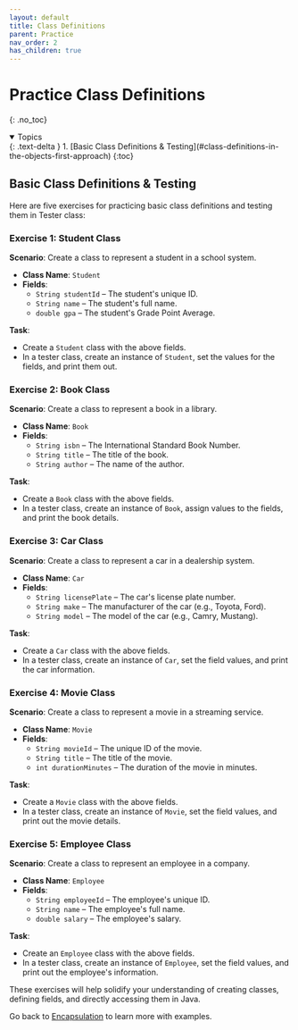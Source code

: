 ```yaml
---
layout: default
title: Class Definitions
parent: Practice
nav_order: 2
has_children: true
---
```


# Practice Class Definitions
{: .no_toc}

<details open markdown="block">
  <summary>
    Topics
  </summary>
  {: .text-delta }
  1. [Basic Class Definitions & Testing](#class-definitions-in-the-objects-first-approach)
     {:toc}
</details>

## Basic Class Definitions & Testing

Here are five exercises for practicing basic class definitions and testing them in Tester class:

### Exercise 1: **Student Class**
**Scenario**: Create a class to represent a student in a school system.

- **Class Name**: `Student`
- **Fields**:
  - `String studentId` – The student's unique ID.
  - `String name` – The student's full name.
  - `double gpa` – The student's Grade Point Average.

**Task**: 
- Create a `Student` class with the above fields.
- In a tester class, create an instance of `Student`, set the values for the fields, and print them out.

### Exercise 2: **Book Class**
**Scenario**: Create a class to represent a book in a library.

- **Class Name**: `Book`
- **Fields**:
  - `String isbn` – The International Standard Book Number.
  - `String title` – The title of the book.
  - `String author` – The name of the author.

**Task**:
- Create a `Book` class with the above fields.
- In a tester class, create an instance of `Book`, assign values to the fields, and print the book details.

### Exercise 3: **Car Class**
**Scenario**: Create a class to represent a car in a dealership system.

- **Class Name**: `Car`
- **Fields**:
  - `String licensePlate` – The car's license plate number.
  - `String make` – The manufacturer of the car (e.g., Toyota, Ford).
  - `String model` – The model of the car (e.g., Camry, Mustang).

**Task**:
- Create a `Car` class with the above fields.
- In a tester class, create an instance of `Car`, set the field values, and print the car information.

### Exercise 4: **Movie Class**
**Scenario**: Create a class to represent a movie in a streaming service.

- **Class Name**: `Movie`
- **Fields**:
  - `String movieId` – The unique ID of the movie.
  - `String title` – The title of the movie.
  - `int durationMinutes` – The duration of the movie in minutes.

**Task**:
- Create a `Movie` class with the above fields.
- In a tester class, create an instance of `Movie`, set the field values, and print out the movie details.

### Exercise 5: **Employee Class**
**Scenario**: Create a class to represent an employee in a company.

- **Class Name**: `Employee`
- **Fields**:
  - `String employeeId` – The employee's unique ID.
  - `String name` – The employee's full name.
  - `double salary` – The employee's salary.

**Task**:
- Create an `Employee` class with the above fields.
- In a tester class, create an instance of `Employee`, set the field values, and print out the employee's information.

These exercises will help solidify your understanding of creating classes, defining fields, and directly accessing them in Java.

Go back to [Encapsulation](../../../learn/java/foundations/encapsulation) to learn more with examples.